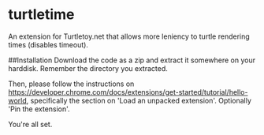 # turtletime
An extension for Turtletoy.net that allows more leniency to turtle rendering times (disables timeout).

##Installation
Download the code as a zip and extract it somewhere on your harddisk. Remember the directory you extracted.

Then, please follow the instructions on https://developer.chrome.com/docs/extensions/get-started/tutorial/hello-world, specifically the section on 'Load an unpacked extension'. Optionally 'Pin the extension'.

You're all set.